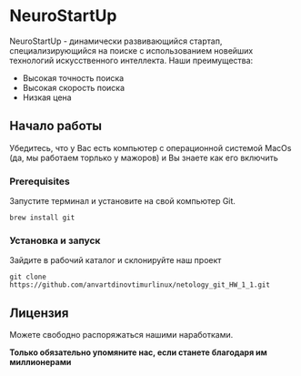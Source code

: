 # NeuroStartUp

NeuroStartUp - динамически развивающийся стартап, специализирующийся на поиске с использованием новейших технологий искусственного интеллекта. Наши преимущества:
* Высокая точность поиска
* Высокая скорость поиска
* Низкая цена

## Начало работы

Убедитесь, что у Вас есть компьютер с операционной системой MacOs (да, мы работаем торлько у мажоров) и Вы знаете как его включить

### Prerequisites

Запустите терминал и установите на свой компьютер Git.
```
brew install git
```

### Установка и запуск

Зайдите в рабочий каталог и склонируйте наш проект

```
git clone https://github.com/anvartdinovtimurlinux/netology_git_HW_1_1.git
```

## Лицензия

Можете свободно распоряжаться нашими наработками.

**Только обязательно упомяните нас, если станете благодаря им миллионерами**